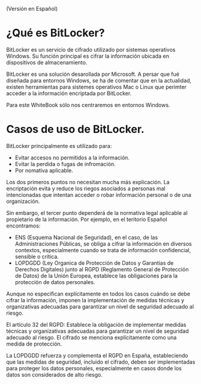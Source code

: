 (Versión en Español)

# ¿Qué es BitLocker?

BitLocker es un servicio de cifrado utilizado por sistemas operativos Windows. Su función principal es cifrar la información ubicada en dispositivos de almacenamiento.

BitLocker es una solución desarollada por Microsoft. A persar que fué diseñada para entornos Windows, se ha de comentar que en la actualidad, existen herramientas para sistemes operativos Mac o Linux que perimter acceder a la información encriptada por BitLocker.

Para este WhiteBook sólo nos centraremos en entornos Windows.

# Casos de uso de BitLocker.

BitLocker principalmente es utilizado para:

- Evitar accesos no permitidos a la información.
- Evitar la perdida o fugas de infromación.
- Por nomativa aplicable.

Los dos primeros puntos no necesitan mucha más explicación. La encriptación evita y reduce los riegos asociados a personas mal intencionadas que intentan acceder o robar información personal o de una organización.

Sin embargo, el tercer punto dependerá de la normativa legal aplicable al propietario de la información. Por ejemplo, en el teritorio Español encontramos:

- ENS (Esquema Nacional de Seguridad), en el caso, de las Administraciones Públicas, se obliga a cifrar la información en diversos contextos, especialmente cuando se trata de información confidencial, sensible o crítica.
- LOPDGDD (Ley Organica de Protección de Datos y Garantias de Derechos Digitales) junto al RGPD (Reglamento General de Protección de Datos) de la Unión Europea, establece las obligaciones para la protección de datos personales.

Aunque no especifican explícitamente en todos los casos cuándo se debe cifrar la información, imponen la implementación de medidas técnicas y organizativas adecuadas para garantizar un nivel de seguridad adecuado al riesgo.

El artículo 32 del RGPD: Establece la obligación de implementar medidas técnicas y organizativas adecuadas para garantizar un nivel de seguridad adecuado al riesgo. El cifrado se menciona explícitamente como una medida de protección.

La LOPDGDD refuerza y complementa el RGPD en España, estableciendo que las medidas de seguridad, incluido el cifrado, deben ser implementadas para proteger los datos personales, especialmente en casos donde los datos son considerados de alto riesgo.



 






